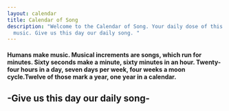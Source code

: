 ```yaml
---
layout: calendar
title: Calendar of Song
description: "Welcome to the Calendar of Song. Your daily dose of this day in
  music. Give us this day our daily song. "
---
```

#### Humans make music. Musical increments are songs, which run for minutes. Sixty seconds make a minute, sixty minutes in an hour. Twenty-four hours in a day, seven days per week, four weeks a moon cycle.Twelve of those mark a year, one year in a calendar.

## \-Give us this day our daily song-
